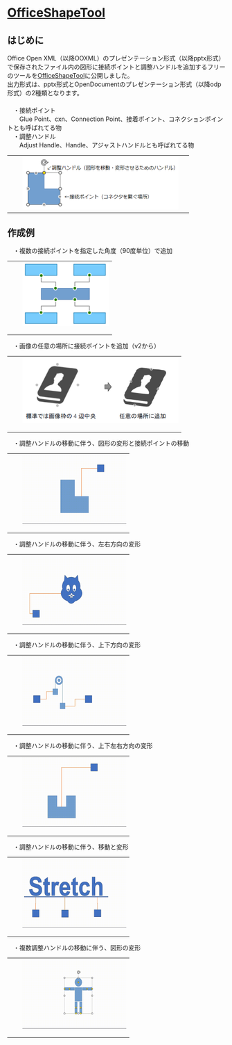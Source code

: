 # [OfficeShapeTool](https://github.com/Yz-Filer/OfficeShapeTool)
## はじめに
Office Open XML（以降OOXML）のプレゼンテーション形式（以降pptx形式）で保存されたファイル内の図形に接続ポイントと調整ハンドルを追加するフリーのツールを[OfficeShapeTool](https://www.vector.co.jp/soft/winnt/business/se526365.html)に公開しました。  
出力形式は、pptx形式とOpenDocumentのプレゼンテーション形式（以降odp形式）の2種類となります。  
　  
　・接続ポイント  
　　Glue Point、cxn、Connection Point、接着ポイント、コネクションポイントとも呼ばれてる物  
　・調整ハンドル  
　　Adjust Handle、Handle、アジャストハンドルとも呼ばれてる物
　<table><tr><td>
　　<img src="image/point_handle.png" width="360" />
　</td></tr></table>

## 作成例
　・複数の接続ポイントを指定した角度（90度単位）で追加
　<table><tr><td>
　　<img src="image/cxn1.png" width="200" />
  </td></tr></table>

　・画像の任意の場所に接続ポイントを追加（v2から）
　<table><tr><td>
　　<img src="image/cxn2.png" width="360" />
  </td></tr></table>

　・調整ハンドルの移動に伴う、図形の変形と接続ポイントの移動
　<table><tr><td>
　　<img src="image/hdl1.gif" width="240" />
  </td></tr></table>

　・調整ハンドルの移動に伴う、左右方向の変形
　<table><tr><td>
　　<img src="image/hdl3.gif" width="240" />
  </td></tr></table>

　・調整ハンドルの移動に伴う、上下方向の変形
　<table><tr><td>
　　<img src="image/hdl4.gif" width="240" />
  </td></tr></table>

　・調整ハンドルの移動に伴う、上下左右方向の変形
　<table><tr><td>
　　<img src="image/hdl2.gif" width="240" />
  </td></tr></table>

　・調整ハンドルの移動に伴う、移動と変形
　<table><tr><td>
　　<img src="image/hdl5.gif" width="240" />
  </td></tr></table>

　・複数調整ハンドルの移動に伴う、図形の変形
　<table><tr><td>
　　<img src="image/hdl6.gif" width="240" />
  </td></tr></table>
